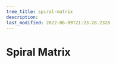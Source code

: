 ```yaml
---
tree_title: spiral-matrix
description: 
last_modified: 2022-06-09T21:23:28.2328
---
```


# Spiral Matrix
